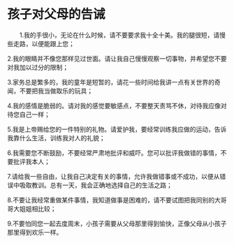 # 孩子对父母的告诫
　　1.我的手很小，无论在什么时候，请不要要求我十全十美。我的腿很短，请慢些走路，以便能跟上您； 

 2.我的眼睛并不像您那样见过世面。请让我自己慢慢观察一切事物，并希望您不要对我加以过分的限制； 

 3.家务总是繁多的，我的童年是短暂的，请花一些时间给我讲一点有关世界的奇闻，不要把我当做取乐的玩具； 

 4.我的感情是脆弱的。请对我的感觉要敏感点，不要整天责骂不休，对待我应像对待您自己一样； 

 5.我是上帝赐给您的一件特别的礼物。请爱护我，要经常训练我应做的运动，告诉我靠什么生活，训练我对人的礼貌； 

 6.我需要您不断鼓励，不要经常严肃地批评和威吓。您可以批评我做错的事情，不要批评我本人； 

 7.请给我一些自由，让我自己决定有关的事情，允许我做错事或不成功，以便从错误中吸取教训。总有一天，我会正确地选择自己的生活之路； 

 8.不要让我经常重做某件事情，我知道做事是困难的，请不要试图把我同别的大哥哥大姐姐相比较； 

 9.不要怕同您一起去度周末，小孩子需要从父母那里得到愉快，正像父母从小孩子那里得到欢乐一样。
 